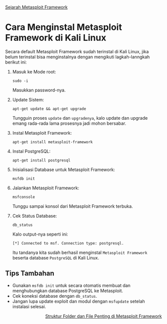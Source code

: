 <p align="left">
  <a href="https://github.com/fixploit03/Belajar-Metasploit-Framework/blob/main/resource/Sejarah%20Metasploit%20Framework.md">Sejarah Metasploit Framework</a>
</p>

# Cara Menginstal Metasploit Framework di Kali Linux

Secara default Metasploit Framework sudah terinstal di Kali Linux, jika belum terinstal bisa menginstalnya dengan mengikuti lagkah-lanngkah berikut ini:

1. Masuk ke Mode root:

   ```
   sudo -i
   ```

   Masukkan password-nya.

2. Update Sistem:

   ```
   apt-get update && apt-get upgrade
   ```

   Tungguin proses `update` dan `upgradenya`, kalo update dan upgrade emang rada-rada lama prosesnya jadi mohon bersabar.
   
3. Instal Metasploit Framework:

   ```
   apt-get install metasploit-framework
   ```

4. Instal PostgreSQL:

   ```
   apt-get install postgresql
   ```

5. Inisialisasi Database untuk Metasploit Framework: 

   ```
   msfdb init
   ```

6. Jalankan Metasploit Framework:

   ```
   msfconsole
   ```

   Tunggu sampai konsol dari Metasploit Framework terbuka.

7. Cek Status Database:

   ```
   db_status
   ```

   Kalo output-nya seperti ini:
   
   ```
   [*] Connected to msf. Connection type: postgresql.
   ```

   Itu tandanya kita sudah berhasil menginstal `Metasploit Framework` beserta database `PostgreSQL` di Kali Linux.
   
## Tips Tambahan

- Gunakan `msfdb init` untuk secara otomatis membuat dan menghubungkan database PostgreSQL ke Metasploit.
- Cek koneksi database dengan `db_status`.
- Jangan lupa update exploit dan modul dengan `msfupdate` setelah instalasi selesai.

<p align="right">
  <a href="https://github.com/fixploit03/Belajar-Metasploit-Framework/blob/main/resource/Struktur%20Folder%20dan%20File%20Penting%20di%20Metasploit%20Framework.md">Struktur Folder dan File Penting di Metasploit Framework</a>
</p>
